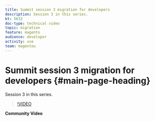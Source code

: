 ```yaml
---
title: Summit session 3 migration for developers
description: Session 3 in this series.
kt: 5632
doc-type: technical video
topic: migration
feature: magento
audience: developer
activity: use
team: magentou
---
```


# Summit session 3 migration for developers {#main-page-heading}

Session 3 in this series.

>[!VIDEO](https://video.tv.adobe.com/v/35707?quality=12&learn=on)

**Community Video**